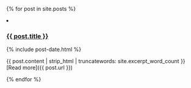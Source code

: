 ---
---

{% for post in site.posts %}

<li class="posts-list-item">
  <div class="posts-list-title">
    <h3 class="title">
      <a href="{{ post.url }}">
        {{ post.title }}
      </a>
    </h3>
    <span style="margin-left:0px" class="timestamp timestamp-inline">
      {% include post-date.html %}
    </span>
  </div>
</li>

{{ post.content | strip_html | truncatewords: site.excerpt_word_count }} [Read more]({{ post.url }})

{% endfor %}